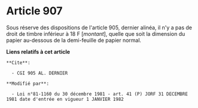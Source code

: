 # Article 907

Sous réserve des dispositions de l'article 905, dernier alinéa, il n'y a pas de droit de timbre inférieur à 18 F [*montant*],
quelle que soit la dimension du papier au-dessous de la demi-feuille de papier normal.

**Liens relatifs à cet article**

	**Cite**:

	  - CGI 905 AL. DERNIER

	**Modifié par**:

	  - Loi n°81-1160 du 30 décembre 1981 - art. 41 (P) JORF 31 DECEMBRE 1981 date d'entrée en vigueur 1 JANVIER 1982
